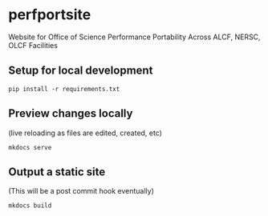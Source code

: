 # perfportsite
Website for Office of Science Performance Portability Across ALCF, NERSC, OLCF Facilities

## Setup for local development

`pip install -r requirements.txt`

## Preview changes locally

(live reloading as files are edited, created, etc)

`mkdocs serve`

## Output a static site
(This will be a post commit hook eventually)

`mkdocs build`
